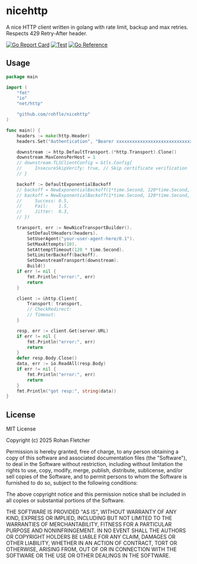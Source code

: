 # nicehttp

A nice HTTP client written in golang with rate limit, backup and max retries. Respects 429 Retry-After header.

[![Go Report Card](https://goreportcard.com/badge/github.com/rohfle/nicehttp)](https://goreportcard.com/report/github.com/rohfle/nicehttp)
[![Test](https://github.com/rohfle/nicehttp/actions/workflows/test.yml/badge.svg)](https://github.com/rohfle/nicehttp/actions/workflows/test.yml)
[![Go Reference](https://pkg.go.dev/badge/github.com/rohfle/nicehttp.svg)](https://pkg.go.dev/github.com/rohfle/nicehttp)

## Usage

```go
package main

import (
    "fmt"
    "io"
    "net/http"

    "github.com/rohfle/nicehttp"
)

func main() {
	headers := make(http.Header)
	headers.Set("Authentication", "Bearer xxxxxxxxxxxxxxxxxxxxxxxxxxxxxxxxxxxxxxxx")

	downstream := http.DefaultTransport.(*http.Transport).Clone()
	downstream.MaxConnsPerHost = 1
	// downstream.TLSClientConfig = &tls.Config{
	//     InsecureSkipVerify: true, // Skip certificate verification
	// }

	backoff := DefaultExponentialBackoff
	// backoff = NewExponentialBackoff(1*time.Second, 120*time.Second, DefaultExponentialBackoffCoefficients)
	// backoff = NewExponentialBackoff(1*time.Second, 120*time.Second, ExponentialBackoffCoefficients{
	// 	   Success: 0.5,
	// 	   Fail:    1.5,
	// 	   Jitter:  0.3,
	// })

	transport, err := NewNiceTransportBuilder().
		SetDefaultHeaders(headers).
		SetUserAgent("your-user-agent-here/0.1").
		SetMaxAttempts(10).
		SetAttemptTimeout(120 * time.Second).
		SetLimiterBackoff(backoff).
		SetDownstreamTransport(downstream).
		Build()
	if err != nil {
		fmt.Println("error:", err)
		return
	}

	client := &http.Client{
		Transport: transport,
		// CheckRedirect:
		// Timeout:
	}

	resp, err := client.Get(server.URL)
	if err != nil {
		fmt.Println("error:", err)
		return
	}
	defer resp.Body.Close()
	data, err := io.ReadAll(resp.Body)
	if err != nil {
		fmt.Println("error:", err)
		return
	}
	fmt.Println("got resp:", string(data))
}

```

## License

MIT License

Copyright (c) 2025 Rohan Fletcher

Permission is hereby granted, free of charge, to any person obtaining a copy
of this software and associated documentation files (the "Software"), to deal
in the Software without restriction, including without limitation the rights
to use, copy, modify, merge, publish, distribute, sublicense, and/or sell
copies of the Software, and to permit persons to whom the Software is
furnished to do so, subject to the following conditions:

The above copyright notice and this permission notice shall be included in all
copies or substantial portions of the Software.

THE SOFTWARE IS PROVIDED "AS IS", WITHOUT WARRANTY OF ANY KIND, EXPRESS OR
IMPLIED, INCLUDING BUT NOT LIMITED TO THE WARRANTIES OF MERCHANTABILITY,
FITNESS FOR A PARTICULAR PURPOSE AND NONINFRINGEMENT. IN NO EVENT SHALL THE
AUTHORS OR COPYRIGHT HOLDERS BE LIABLE FOR ANY CLAIM, DAMAGES OR OTHER
LIABILITY, WHETHER IN AN ACTION OF CONTRACT, TORT OR OTHERWISE, ARISING FROM,
OUT OF OR IN CONNECTION WITH THE SOFTWARE OR THE USE OR OTHER DEALINGS IN THE
SOFTWARE.
